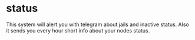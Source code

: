 # status
This system will alert you with telegram about jails and inactive status. Also it sends you every hour short info about your nodes status.
